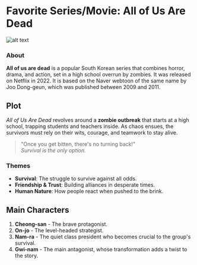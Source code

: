 # Favorite Series/Movie: All of Us Are Dead
![alt text](https://image.tmdb.org/t/p/original/8gjbGKe5WNOaLrkoeOUPLvDhPhK.jpg)

### About
**All of us are dead** is a popular South Korean series that combines horror, drama, and action, set in a high school overrun by zombies. It was released on Netflix in 2022. It is based on the Naver webtoon of the same name by Joo Dong-geun, which was published between 2009 and 2011.

## Plot
*All of Us Are Dead* revolves around a **zombie outbreak** that starts at a high school, trapping students and teachers inside. As chaos ensues, the survivors must rely on their wits, courage, and teamwork to stay alive.

> "Once you get bitten, there's no turning back!"  
> *Survival is the only option.*

### Themes
- **Survival**: The struggle to survive against all odds.
- **Friendship & Trust**: Building alliances in desperate times.
- **Human Nature**: How people react when pushed to the brink.

## Main Characters
1. **Cheong-san** - The brave protagonist.
2. **On-jo** - The level-headed strategist.
3. **Nam-ra** - The quiet class president who becomes crucial to the group's survival.
4. **Gwi-nam** - The main antagonist, whose transformation adds a twist to the story.
